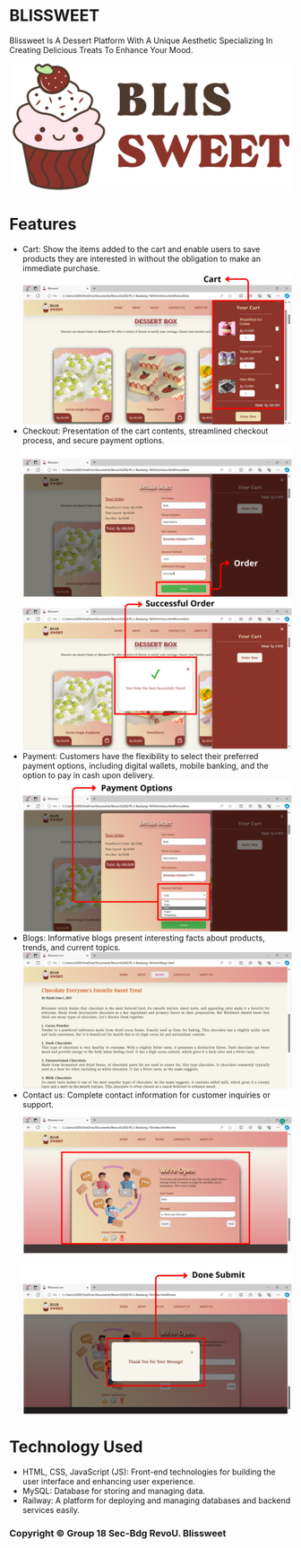 # BLISSWEET
Blissweet Is A Dessert Platform With A Unique Aesthetic Specializing In Creating Delicious Treats To Enhance Your Mood.


![Alt text](https://github.com/Kampus-Merdeka-Software-Engineering/FE-2-Bandung-18/blob/main/assets/image_home/Logo.png?raw=true)

# Features
* Cart: Show the items added to the cart and enable users to save products they are interested in without the obligation to make an immediate purchase.
  ![Alt text](https://github.com/Kampus-Merdeka-Software-Engineering/FE-2-Bandung-18/blob/main/assets/image_readme/4.png?raw=true)
* Checkout: Presentation of the cart contents, streamlined checkout process, and secure payment options.
  ![Alt text](https://github.com/Kampus-Merdeka-Software-Engineering/FE-2-Bandung-18/blob/main/assets/image_readme/5.png?raw=true)
  ![Alt text](https://github.com/Kampus-Merdeka-Software-Engineering/FE-2-Bandung-18/blob/main/assets/image_readme/6.png?raw=true)
* Payment: Customers have the flexibility to select their preferred payment options, including digital wallets, mobile banking, and the option to pay in cash upon delivery.
  ![Alt text](https://github.com/Kampus-Merdeka-Software-Engineering/FE-2-Bandung-18/blob/main/assets/image_readme/3.png?raw=true)
* Blogs: Informative blogs present interesting facts about products, trends, and current topics.
  ![Alt text](https://github.com/Kampus-Merdeka-Software-Engineering/FE-2-Bandung-18/blob/main/assets/image_readme/7.png?raw=true)
* Contact us: Complete contact information for customer inquiries or support.
  ![Alt text](https://github.com/Kampus-Merdeka-Software-Engineering/FE-2-Bandung-18/blob/main/assets/image_readme/2.png?raw=true)
  ![Alt text](https://github.com/Kampus-Merdeka-Software-Engineering/FE-2-Bandung-18/blob/main/assets/image_readme/1.png?raw=true)
  
# Technology Used
* HTML, CSS, JavaScript (JS): Front-end technologies for building the user interface and enhancing user experience.
* MySQL: Database for storing and managing data.
* Railway: A platform for deploying and managing databases and backend services easily.

### Copyright © Group 18 Sec-Bdg RevoU. Blissweet
